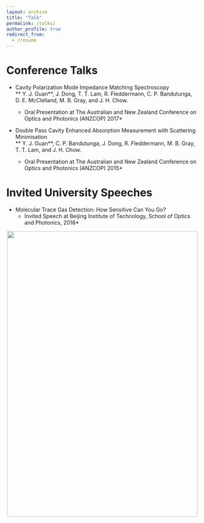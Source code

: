 ```yaml
---
layout: archive
title: "Talk"
permalink: /talks/
author_profile: true
redirect_from:
  - /resume
---
```

Conference Talks
======  
* Cavity Polarization Mode Impedance Matching Spectroscopy<br/>
  ** Y. J. Guan**, J. Dong, T. T. Lam, R. Fleddermann, C. P. Bandutunga, D. E. McClelland, M. B. Gray, and J. H. Chow.    
  * Oral Presentation at The Australian and New Zealand Conference on Optics and Photonics (ANZCOP) 2017*

* Double Pass Cavity Enhanced Absorption Measurement with Scattering Minimisation <br/>
  ** Y. J. Guan**, C. P. Bandutunga, J. Dong, R. Fleddermann, M. B. Gray, T. T. Lam, and J. H. Chow.       
  * Oral Presentation at The Australian and New Zealand Conference on Optics and Photonics (ANZCOP) 2015*

Invited University Speeches
======  
* Molecular Trace Gas Detection: How Sensitive Can You Go?    
  * Invited Speech at Beijing Institute of Technology, School of Optics and Photonics, 2018*
<p align="center">
  <img width="500" height="750" src="http://yajieguan.github.io/images/BITposter.PNG"> 
</p>
